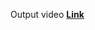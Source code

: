 



 Output video  **[Link](https://drive.google.com/file/d/1Sa82AC4fMHO4tdFKckZ3tieOSHms3ddK/view?usp=sharing)**
